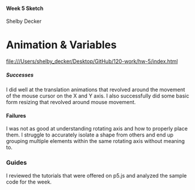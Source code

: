 #### Week 5 Sketch
Shelby Decker
# Animation & Variables
<file:///Users/shelby_decker/Desktop/GitHub/120-work/hw-5/index.html>
##### Successes
I did well at the translation animations that revolved around the movement of the mouse cursor on the X and Y axis. I also successfully did some basic form resizing that revolved around mouse movement.
#### Failures
I was not as good at understanding rotating axis and how to properly place them. I struggle to accurately isolate a shape from others and end up grouping multiple elements within the same rotating axis without meaning to.

### Guides
I reviewed the tutorials that were offered on p5.js and analyzed the sample code for the week.
 
